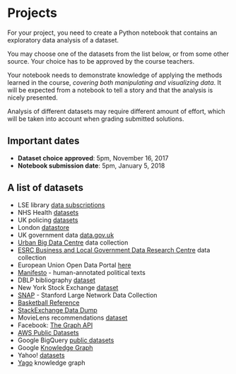 # Projects
 
For your project, you need to create a Python notebook that contains an exploratory data analysis of a dataset.
 
You may choose one of the datasets from the list below, or from some other source. Your choice has to be approved by the course teachers.
 
Your notebook needs to demonstrate knowledge of applying the methods learned in the course, *covering both manipulating and visualizing data*. It will be expected from a notebook to tell a story and that the analysis is nicely presented.
 
Analysis of different datasets may require different amount of effort, which will be taken into account when grading submitted solutions. 
 
## Important dates

* **Dataset choice approved**: 5pm, November 16, 2017
* **Notebook submission date**: 5pm, January 5, 2018
 
## A list of datasets
 
* LSE library [data subscriptions](https://rl.talis.com/3/lse/lists/B54B4E2B-83C2-9876-BB1E-7E5EB35EB63A.html)
* NHS Health [datasets](http://content.digital.nhs.uk/home)
* UK policing [datasets](https://data.police.uk/data/)
* London [datastore](https://data.london.gov.uk/)
* UK government data [data.gov.uk](https://data.gov.uk/)
* [Urban Big Data Centre](http://ubdc.ac.uk/) data collection
* [ESRC Business and Local Government Data Research Centre](http://www.blgdataresearch.org/) data collection
* European Union Open Data Portal [here](http://open-data.europa.eu/en/data/)
* [Manifesto](https://manifesto-project.wzb.eu/) - human-annotated political texts
* DBLP bibliography [dataset](http://dblp.uni-trier.de/xml/)
* New York Stock Exchange [dataset](https://www.kaggle.com/dgawlik/nyse)
* [SNAP](https://snap.stanford.edu/data/index.html) - Stanford Large Network Data Collection
* [Basketball Reference](https://www.basketball-reference.com/)
* [StackExchange Data Dump](https://archive.org/details/stackexchange)
* MovieLens recommendations [dataset](https://grouplens.org/datasets/movielens/)
* Facebook: [The Graph API](https://developers.facebook.com/docs/graph-api)
* [AWS Public Datasets](https://aws.amazon.com/public-datasets/)
* Google BigQuery [public datasets](https://cloud.google.com/bigquery/public-data/)
* Google [Knowledge Graph](https://developers.google.com/knowledge-graph/)
* Yahoo! [datasets](https://webscope.sandbox.yahoo.com/)
* [Yago]( https://www.mpi-inf.mpg.de/departments/databases-and-information-systems/research/yago-naga/yago/#c10444) knowledge graph
